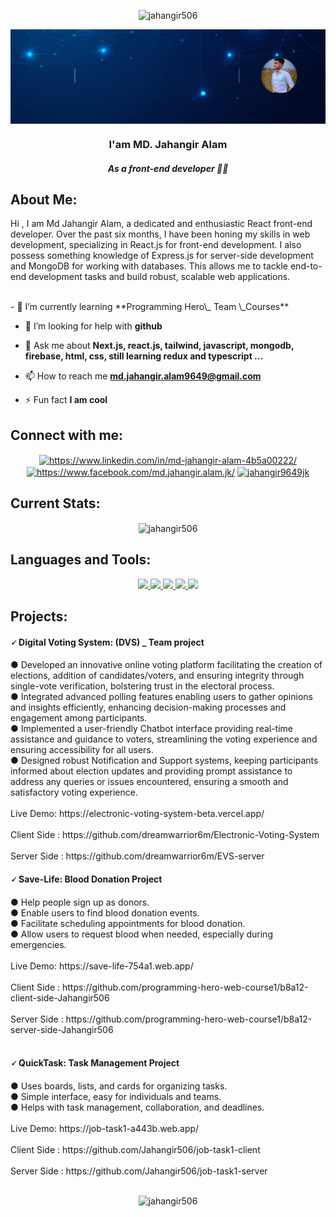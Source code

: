 <p align="center"> <img src="https://komarev.com/ghpvc/?username=jahangir506&label=Profile%20views&color=0e75b6&style=flat" alt="jahangir506" /> </p>

<img align="center" width="900" src="https://raw.githubusercontent.com/Jahangir506/Jahangir506/main/assets/cover/Front-end%20devoloper.gif"/>

<h3 align="center">I'am MD. Jahangir Alam</h3>
<h5 align="center">As a front-end developer 🧑‍💻 </h5>

## About Me:

<p>
     Hi , I am Md Jahangir Alam, a dedicated and enthusiastic React front-end developer. Over the past six months, I have been honing my skills in web development, specializing in React.js for front-end development. I also possess something knowledge of Express.js for server-side development and MongoDB for working with databases. This allows me to tackle end-to-end development tasks and build robust, scalable web applications.
</p>
<br/>
- 🌱 I’m currently learning **Programming Hero\_ Team \_Courses**

- 🤝 I’m looking for help with **github**

- 💬 Ask me about **Next.js, react.js, tailwind, javascript,  mongodb, firebase, html, css, still learning redux and typescript ...**

- 📫 How to reach me **md.jahangir.alam9649@gmail.com**

- ⚡ Fun fact **I am cool**

## Connect with me:

<p align="center">
<a href="https://www.linkedin.com/in/md-jahangir-alam-4b5a00222/" target="blank"><img align="center" src="https://raw.githubusercontent.com/rahuldkjain/github-profile-readme-generator/master/src/images/icons/Social/linked-in-alt.svg" alt="https://www.linkedin.com/in/md-jahangir-alam-4b5a00222/" height="30" width="40" /></a>
<a href="https://www.facebook.com/MD.Jahangir.Alam.JK/" target="blank"><img align="center" src="https://raw.githubusercontent.com/rahuldkjain/github-profile-readme-generator/master/src/images/icons/Social/facebook.svg" alt="https://www.facebook.com/md.jahangir.alam.jk/" height="30" width="40" /></a>
<a href="https://twitter.com/Jahangir506" target="blank"><img align="center" src="https://raw.githubusercontent.com/rahuldkjain/github-profile-readme-generator/master/src/images/icons/Social/twitter.svg" alt="jahangir9649jk" height="30" width="40" /></a>

## Current Stats:

<p align="center"><img align="center" src="https://github-readme-streak-stats.herokuapp.com/?user=jahangir506&" alt="jahangir506" />
</p>

## Languages and Tools:

<p align="center">
  <a href="https://en.wikipedia.org/wiki/HTML5">
    <img src="https://skillicons.dev/icons?i=html" />
  </a>
  <a href="https://skillicons.dev">
    <img src="https://skillicons.dev/icons?i=css" />
  </a>
  <a href="https://skillicons.dev">
    <img src="https://skillicons.dev/icons?i=tailwind,js,react" />
  </a>
  <a href="https://skillicons.dev">
    <img src="https://skillicons.dev/icons?i=mongodb,express,firebase,next.js" />
  </a>
  <a href="https://skillicons.dev">
    <img src="https://skillicons.dev/icons?i=git,vercel,figma,netlify" />
  </a>
</p>

## Projects:

<h4>🗸  Digital Voting System: (DVS) _ Team project</h4>
● Developed an innovative online voting platform facilitating the creation of elections, addition of
candidates/voters, and ensuring integrity through single-vote verification, bolstering trust in the electoral
process.
<br/>
● Integrated advanced polling features enabling users to gather opinions and insights efficiently, enhancing
decision-making processes and engagement among participants.
<br/>
● Implemented a user-friendly Chatbot interface providing real-time assistance and guidance to voters,
streamlining the voting experience and ensuring accessibility for all users.
<br/>
● Designed robust Notification and Support systems, keeping participants informed about election updates
and providing prompt assistance to address any queries or issues encountered, ensuring a smooth and
satisfactory voting experience.
<br/> <br/>
Live Demo:  https://electronic-voting-system-beta.vercel.app/ <br/> <br/>
Client Side : https://github.com/dreamwarrior6m/Electronic-Voting-System <br/> <br/>
Server Side : https://github.com/dreamwarrior6m/EVS-server

<h4>🗸  Save-Life: Blood Donation Project</h4>
● Help people sign up as donors.<br/>
● Enable users to find blood donation events.<br/>
● Facilitate scheduling appointments for blood donation.<br/>
● Allow users to request blood when needed, especially during emergencies. <br/>
<br/>
Live Demo:  https://save-life-754a1.web.app/ <br/> <br/>
Client Side : https://github.com/programming-hero-web-course1/b8a12-client-side-Jahangir506 <br/> <br/>
Server Side : https://github.com/programming-hero-web-course1/b8a12-server-side-Jahangir506
<br/> <br/>

<h4>🗸 QuickTask: Task Management Project</h4>
● Uses boards, lists, and cards for organizing tasks.<br/>
● Simple interface, easy for individuals and teams.<br/>
● Helps with task management, collaboration, and deadlines.<br/>
<br/>
Live Demo:  https://job-task1-a443b.web.app/ <br/> <br/>
Client Side : https://github.com/Jahangir506/job-task1-client <br/> <br/>
Server Side :  https://github.com/Jahangir506/job-task1-server
<br/> <br/>

<p align="center">
<img width="493"  src="https://github-readme-stats.vercel.app/api/top-langs?username=jahangir506&show_icons=true&locale=en&layout=compact" alt="jahangir506" />
</p>
